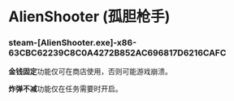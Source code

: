 # AlienShooter (孤胆枪手)

### steam-[AlienShooter.exe]-x86-63CBC62239C8C0A4272B852AC696817D6216CAFC
**金钱固定**功能仅可在商店使用，否则可能游戏崩溃。

**炸弹不减**功能仅在任务需要时开启。